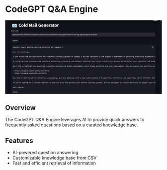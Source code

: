 # CodeGPT Q&A Engine

![Project Logo](https://github.com/pantpujan017/ColdEmailGenerator-with-LLaMA-3.1-Langchain-ChormaDB-and-Streamlit/blob/d41c1c23f0969d73759f107ca622416f29f43d23/Screenshot%202024-09-24%20104658.png)

## Overview
The CodeGPT Q&A Engine leverages AI to provide quick answers to frequently asked questions based on a curated knowledge base.

## Features
- AI-powered question answering
- Customizable knowledge base from CSV
- Fast and efficient retrieval of information
